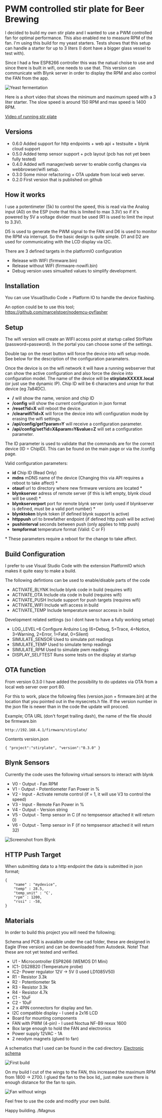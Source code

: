 # PWM controlled stir plate for Beer Brewing

I decided to build my own stir plate and I wanted to use a PWM controlled fan for optimal performance. This also enabled me to measure RPM of the fan. I'm using this build for my yeast starters. Tests shows that this setup can handle a starter for up to 3 liters (I dont have a bigger glass vessel to test with).

Since I had a few ESP8266 controller this was the natual choise to use and since there is built in wifi, one needs to use that. This version can communicate with Blynk server in order to display the RPM and also control the FAN from the app. 

![Yeast fermentation](img/stirplate.jpg)

Here is a short video that shows the minimum and maximum speed with a 3 liter starter. The slow speed is around 150 RPM and max speed is 1400 RPM.

[Video of running stir plate](img/speed.mov)

## Versions

* 0.6.0 Added support for http endpoints + web api + testsuite + blynk cloud support
* 0.5.0 Added temp sensor support + pcb layout (pcb has not yet been fully tested)
* 0.4.0 Added wifi manager/web server to enable config changes via webbrowser/wifi setup.
* 0.3.0 Some minor refactoring + OTA update from local web server.
* 0.2.0 First version that is published on github

## How it works

I use a potentimeter (5k) to control the speed, this is read via the Analog input (A0) on the ESP (note that this is limited to max 3.3V) so if it's powered by 5V a voltage divider must be used (R1 is used to limit the input to 3.3V). 

D5 is used to generate the PWM signal to the FAN and D6 is used to monitor the RPM via interrupt. So the basic design is quite simple. D1 and D2 are used for communicating with the LCD display via I2C.

There are 3 defined targets in the platformIO configuration

* Release with WIFI (firmware.bin)
* Release without WIFI (firmware-nowifi.bin)
* Debug version uses simualted values to simplify development.

## Installation

You can use VisualStudio Code + Platform IO to handle the device flashing. 

An option could be to use this tool; https://github.com/marcelstoer/nodemcu-pyflasher

## Setup

The wifi version will create an WIFI access point at startup called StirPlate (password=password). In the portal you can choose some of the settings. 

Double tap on the reset button will force the device into wifi setup mode. See below for the description of the configuration paramaters.

Once the device is on the wifi network it will have a running webserver that can show the active configuration and also force the device into configuration model. The name of the device will be __stirplateXXXXX.local__ (or just use the dynamic IP). Chip ID will be 6 characters and uniqe for that device (eg 7a84DC).

* __/__ will show the name, version and chip ID
* __/config__ will show the current configuration in json format
* __/reset?id=X__ will reboot the device.
* __/clearwifi?id=X__ will force the device into wifi configuration mode by erasing the wifi settings.
* __/api/config/get?param=Y__ will receive a configuration parameter.
* __/api/config/set?id=X&param=Y&value=Z__ will set a configuration parameter. 

The ID parameter is used to validate that the commands are for the correct device (ID = ChipID). This can be found on the main page or via the /config page.

Valid configuration parameters:

* __id__ Chip ID (Read Only)
* __mdns__ mDNS name of the device (Changing this via API requires a reboot to take affect) *
* __otaurl__ url to directory where new firmware versions are located *
* __blynkserver__ adress of remote server (if this is left empty, blynk cloud will be used) *
* __blynkserverport__ port for remote blynk server (only used if blynkserver is defined, must be a valid port number) *
* __blynktoken__ blynk token (if defined blynk support is active) 
* __httppush__ url to brewfather endpoint (if defined http push will be active)
* __pushinterval__ seconds between push (only applies to http push)
* __tempformat__ temperature format (Valid: C or F)

\* These parameters require a reboot for the change to take affect. 

## Build Configuration

I prefer to use Visual Studio Code with the extension PlatformIO which makes it quite easy to make a build.

The following defintions can be used to enable/disable parts of the code

* ACTIVATE_BLYNK    Include blynk code in build (requires wifi)
* ACTIVATE_OTA      Include ota code in build (requires wifi)
* ACTIVATE_PUSH     Include support for push targets (requires wifi) 
* ACTIVATE_WIFI     Include wifi access in build 
* ACTIVATE_TEMP     Include temperature sensor access in build 

Development related settings (so I dont have to have a fully working setup)

* LOG_LEVEL=6       Configure Arduino Log (6=Debug, 5=Trace, 4=Notice, 3=Warning, 2=Error, 1=Fatal, 0=Silent)
* SIMULATE_SENSOR   Used to simulate pot readings
* SIMULATE_TEMP     Used to simulate temp readings
* SIMULATE_RPM      Used to simulate pwm readings
* DISPLAY_SELFTEST  Runs some tests on the display at startup

## OTA function

From version 0.3.0 I have added the possibility to do updates via OTA from a local web server over port 80. 

For this to work, place the following files (version.json + firmware.bin) at the location that you pointed out in the mysecrets.h file. If the version number in the json file is newer than in the code the update will procced.

Example; OTA URL (don't forget trailing dash), the name of the file should be firmware.bin
```
http://192.168.4.1/firmware/stirplate/
```

Contents version.json
```
{ "project":"stirplate", "version":"0.3.0" }
```

## Blynk Sensors

Currently the code uses the following virtual sensors to interact with blynk

* V0 - Output - Fan RPM 
* V1 - Output - Potentiometer Fan Power in %
* V2 - Input  - Activate remote control (if = 1, it will use V3 to control the speed)
* V3 - Input  - Remote Fan Power in %
* V4 - Output - Version string
* V5 - Output - Temp sensor in C (if no tempsensor attached it will return 0)
* V6 - Output - Temp sensor in F (if no tempsensor attached it will return 32)

![Screenshot from Blynk](img/blynk.png)

## HTTP Push Target

When submitting data to a http endpoint the data is submitted in json format;

```
{
    "name" : "mydevice",
    "temp" : 28.5,
    "temp_unit" : "C',
    "rpm" : 1200,
    "rssi" : -58,
}
```

## Materials

In order to build this project you will need the following;

Schema and PCB is avaialble under the cad folder, these are designed in Eagle (Free version) and can be downloaded from Autodesk. Note! That these are not yet tested and verified. 

* U1 - Microcontroller ESP8266 (WEMOS D1 Mini)
* IC1- DS28B20 (Temperature probe)
* IC2- Power regulator 12V -> 5V (I used LD1085V50)
* R1 - Resistor 3.3k 
* R2 - Potentiometer 5k
* R3 - Resistor 3.3k
* R4 - Resistor 4.7k
* C1 - 10uF
* C2 - 10uF
* 2 x 4PIN connectors for display and fan.
* I2C compatible display - I used a 2x16 LCD
* Board for mounting components
* FAN with PWM (4-pin) - I used Noctua NF-B9 rexux 1600 
* Box large enough to hold the FAN and electronics
* Power supply 12VAC - 1A
* 2 neodym magnets (glued to fan)

A schematics that I used can be found in the cad directory. [Electronic schema](cad/stirplate.pdf)

![First build](img/build.jpg)

On my build I cut of the wings to the FAN, this increased the maximum RPM from 1800 -> 2700. I glued the fan to the box lid,, just make sure there is enough distance for the fan to spin. 

![Fan without wings](img/fan.jpg)

Feel free to use the code and modify your own build. 

Happy building. /Magnus 
